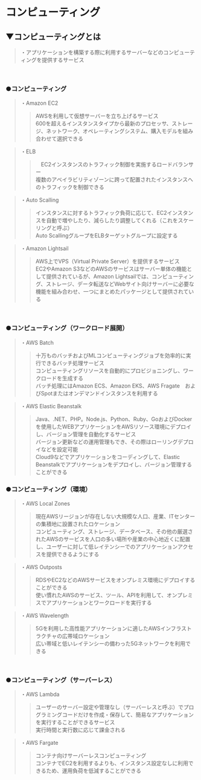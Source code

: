 # コンピューティング

## ▼コンピューティングとは
>・アプリケーションを構築する際に利用するサーバーなどのコンピューティングを提供するサービス<br>
<br>

### ●コンピューティング
>・Amazon EC2<br>
>>AWSを利用して仮想サーバーを立ち上げるサービス<br>
>>600を超えるインスタンスタイプから最新のプロセッサ、ストレージ、ネットワーク、オペレーティングシステム、購入モデルを組み合わせて選択できる<br>

>・ELB<br>
>>　EC2インスタンスのトラフィック制御を実施するロードバランサー<br>
>>複数のアベイラビリティゾーンに跨って配置されたインスタンスへのトラフィックを制御できる<br>

>・Auto Scalling<br>
>>インスタンスに対するトラフィック負荷に応じて、EC2インスタンスを自動で増やしたり、減らしたり調整してくれる（これをスケーリングと呼ぶ）<br>
>>Auto ScallingグループをELBターゲットグループに設定する<br>

>・Amazon Lightsail<br>
>>AWS上でVPS（Virtual Private Server）を提供するサービス<br>
>>EC2やAmazon S3などのAWSのサービスはサーバー単体の機能として提供されているが、Amazon Lightsailでは、コンピューティング、ストレージ、データ転送などWebサイト向けサーバーに必要な機能を組み合わせ、一つにまとめたパッケージとして提供されている<br>
<br>

### ●コンピューティング（ワークロード展開）
>・AWS Batch<br>
>>十万ものバッチおよびMLコンピューティングジョブを効率的に実行できるバッチ処理サービス<br>
>>コンピューティングリソースを自動的にプロビジョニングし、ワークロードを生成する<br>
>>バッチ処理にはAmazon ECS、Amazon EKS、AWS Fragate　およびSpotまたはオンデマンドインスタンスを利用する<br>

>・AWS Elastic Beanstalk<br>
>>Java、.NET、PHP。Node.js、Python、Ruby、GoおよびDockerを使用したWEBアプリケーションをAWSリソース環境にデプロイし、バージョン管理を自動化するサービス<br>
>>バージョン更新などの運用管理もでき、その際はローリングデプロイなどを設定可能<br>
>>Cloud9などでアプリケーションをコーディングして、Elastic Beanstalkでアプリケーションをデプロイし、バージョン管理することができる<br>

### ●コンピューティング（環境）
>・AWS Local Zones<br>
>>現在AWSリージョンが存在しない大規模な人口、産業、ITセンターの集積地に設置されたロケーション<br>
>>コンピューティング、ストレージ、データベース、その他の厳選されたAWSのサービスを人口の多い場所や産業の中心地近くに配置し、ユーザーに対して低レイテンシーでのアプリケーションアクセスを提供できるようにする<br>

>・AWS Outposts<br>
>>RDSやEC2などのAWSサービスをオンプレミス環境にデプロイすることができる<br>
>>使い慣れたAWSのサービス、ツール、APIを利用して、オンプレミスでアプリケーションとワークロードを実行する<br>

>・AWS Wavelength<br>
>>5Gを利用した高性能アプリケーションに適したAWSインフラストラクチャの広帯域ロケーション<br>
>>広い帯域と低いレイテンシーの備わった5Gネットワークを利用できる<br>
<br>

### ●コンピューティング（サーバーレス）
>・AWS Lambda<br>
>>ユーザーのサーバー設定や管理なし（サーバーレスと呼ぶ）でプログラミングコードだけを作成・保存して、簡易なアプリケーションを実行することができるサービス<br>
>>実行時間と実行数に応じて課金される<br>

>・AWS Fargate<br>
>>コンテナ向けサーバーレスコンピューティング<br>
>>コンテナでEC2を利用するよりも、インスタンス設定なしに利用できるため、運用負荷を低減することができる<br>
<br>
